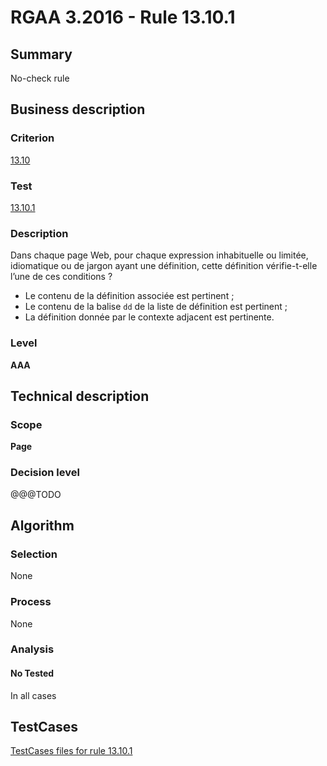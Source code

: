 # RGAA 3.2016 - Rule 13.10.1

## Summary
No-check rule


## Business description

### Criterion
[13.10](http://references.modernisation.gouv.fr/rgaa-accessibilite/criteres.html#crit-13-10)

### Test
[13.10.1](http://references.modernisation.gouv.fr/rgaa-accessibilite/criteres.html#test-13-10-1)

### Description
<div lang="fr">Dans chaque page Web, pour chaque expression inhabituelle ou limit&#xE9;e, idiomatique ou de jargon ayant une d&#xE9;finition, cette d&#xE9;finition v&#xE9;rifie-t-elle l&#x2019;une de ces conditions&nbsp;? <ul><li>Le contenu de la d&#xE9;finition associ&#xE9;e est pertinent&nbsp;;</li> <li>Le contenu de la balise <code lang="en">dd</code> de la liste de d&#xE9;finition est pertinent&nbsp;;</li> <li>La d&#xE9;finition donn&#xE9;e par le contexte adjacent est pertinente.</li> </ul></div>

### Level
**AAA**


## Technical description

### Scope
**Page**

### Decision level
@@@TODO


## Algorithm

### Selection
None

### Process
None

### Analysis

#### No Tested
In all cases


##  TestCases

[TestCases files for rule 13.10.1](https://github.com/Asqatasun/Asqatasun/tree/RGAA_3.2016/rules/rules-rgaa3.2016/src/test/resources/testcases/rgaa32016/Rgaa32016Rule131001/)


